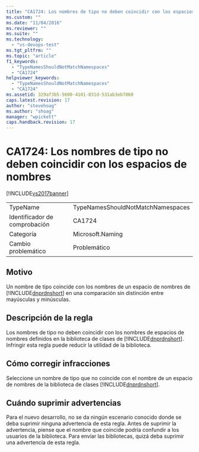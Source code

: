 ```yaml
---
title: "CA1724: Los nombres de tipo no deben coincidir con los espacios de nombres | Microsoft Docs"
ms.custom: ""
ms.date: "11/04/2016"
ms.reviewer: ""
ms.suite: ""
ms.technology: 
  - "vs-devops-test"
ms.tgt_pltfrm: ""
ms.topic: "article"
f1_keywords: 
  - "TypeNamesShouldNotMatchNamespaces"
  - "CA1724"
helpviewer_keywords: 
  - "TypeNamesShouldNotMatchNamespaces"
  - "CA1724"
ms.assetid: 329af3b5-5600-4101-831d-531ab3eb7060
caps.latest.revision: 17
author: "stevehoag"
ms.author: "shoag"
manager: "wpickett"
caps.handback.revision: 17
---
```

# CA1724: Los nombres de tipo no deben coincidir con los espacios de nombres
[!INCLUDE[vs2017banner](../code-quality/includes/vs2017banner.md)]

|||  
|-|-|  
|TypeName|TypeNamesShouldNotMatchNamespaces|  
|Identificador de comprobación|CA1724|  
|Categoría|Microsoft.Naming|  
|Cambio problemático|Problemático|  
  
## Motivo  
 Un nombre de tipo coincide con los nombres de un espacio de nombres de [!INCLUDE[dnprdnshort](../code-quality/includes/dnprdnshort_md.md)] en una comparación sin distinción entre mayúsculas y minúsculas.  
  
## Descripción de la regla  
 Los nombres de tipo no deben coincidir con los nombres de espacios de nombres definidos en la biblioteca de clases de [!INCLUDE[dnprdnshort](../code-quality/includes/dnprdnshort_md.md)].  Infringir esta regla puede reducir la utilidad de la biblioteca.  
  
## Cómo corregir infracciones  
 Seleccione un nombre de tipo que no coincide con el nombre de un espacio de nombres de la biblioteca de clases [!INCLUDE[dnprdnshort](../code-quality/includes/dnprdnshort_md.md)].  
  
## Cuándo suprimir advertencias  
 Para el nuevo desarrollo, no se da ningún escenario conocido donde se deba suprimir ninguna advertencia de esta regla.  Antes de suprimir la advertencia, piense que el nombre que coincide podría confundir a los usuarios de la biblioteca.  Para enviar las bibliotecas, quizá deba suprimir una advertencia de esta regla.
